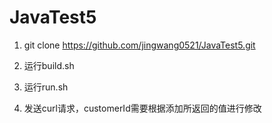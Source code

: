 # JavaTest5

1. git clone https://github.com/jingwang0521/JavaTest5.git

2. 运行build.sh

3. 运行run.sh

4. 发送curl请求，customerId需要根据添加所返回的值进行修改